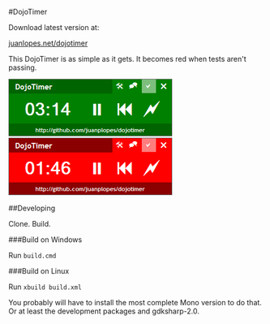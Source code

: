 #DojoTimer 

Download latest version at:

[juanlopes.net/dojotimer](http://juanlopes.net/dojotimer)

This DojoTimer is as simple as it gets. It becomes red when tests aren't passing.

![Green DojoTimer](https://github.com/juanplopes/dojotimer/raw/master/doc/green.png) ![Red DojoTimer](https://github.com/juanplopes/dojotimer/raw/master/doc/red.png)

##Developing

Clone. Build.

###Build on Windows

Run ```build.cmd```

###Build on Linux

Run ```xbuild build.xml```

You probably will have to install the most complete Mono version to do that. 
Or at least the development packages and gdksharp-2.0.
